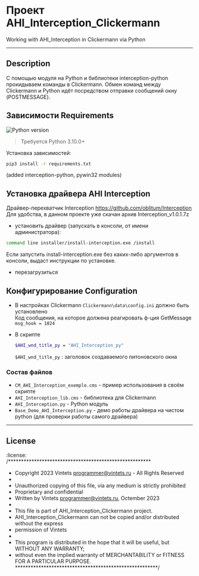 
# Проект  AHI_Interception_Clickermann

Working with AHI_Interception in Clickermann via Python

---------------------------------------------------------


## Description

С помощью модуля на Python и библиотеки interception-python прокидываем команды в Clickermann.
Обмен команд между Clickermann и Python идёт посредством отправки сообщений окну (POSTMESSAGE).


## Зависимости Requirements

![Python version](https://img.shields.io/badge/python-3.9%2B-blue)
> Требуется Python 3.10.0+

Установка зависимостей:
```sh
pip3 install -r requirements.txt
```
(added interception-python, pywin32 modules)


## Установка драйвера AHI Interception
Драйвер-перехватчик Interception
https://github.com/oblitum/Interception
Для удобства, в данном проекте уже скачан архив Interception_v1.0.1.7z

- установить драйвер (запускать в консоли, от имени администратора):
```sh
command line installer/install-interception.exe /install
```

Если запустить install-interception.exe без каких-либо аргументов в консоли, выдаст инструкции по установке.

- перезагрузиться


## Конфигурирование Configuration

- В настройках Clickermann ``Clickermann\data\config.ini`` должно быть установлено  
Код сообщения, на которое должена реагировать ф-ция GetMessage  
``msg_hook = 1024``

- В скрипте
    ```sh
    $AHI_wnd_title_py = "AHI_Interception_py"
    ```
    ``$AHI_wnd_title_py`` : заголовок создаваемого питоновского окна


### Состав файлов

- `CM_AHI_Interception_exemple.cms` - пример использования в своём скрипте
- `AHI_Interception_lib.cms` - библиотека для Clickermann
- `AHI_Interception.py` - Python модуль
- `Base_Demo_AHI_Interception.py` - демо работы драйвера на чистом python (для проверки работы самого драйвера)

____


## License

:license:  
/*******************************************************
 * Copyright 2023 Vintets <programmer@vintets.ru> - All Rights Reserved
 *
 * Unauthorized copying of this file, via any medium is strictly prohibited
 * Proprietary and confidential
 * Written by Vintets <programmer@vintets.ru>, Octember 2023
 *
 * This file is part of AHI_Interception_Clickermann project.
 * AHI_Interception_Clickermann can not be copied and/or distributed without the express
 * permission of Vintets
*
 * This program is distributed in the hope that it will be useful, but WITHOUT ANY WARRANTY;
 * without even the implied warranty of MERCHANTABILITY or FITNESS FOR A PARTICULAR PURPOSE.
*******************************************************/
